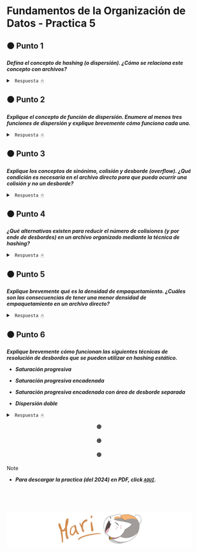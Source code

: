 # Fundamentos de la Organización de Datos - Practica 5


## 🟠 Punto 1

***Defina el concepto de hashing (o dispersión). ¿Cómo se relaciona este concepto con archivos?***

<details><summary> <code> Respuesta 🖱 </code></summary><br>

El **HASHING** es una técnica para generar una dirección base única para una clave dada. Lo que hace es convertir la clave en un número aleatorio, que luego sirve para determinar donde se almacena la clave. Para esto, utiliza una función de dispersión que lo que hace es mapear cada clave con una dirección física de almacenamiento. Es utilizada cuando se requiere acceso rápido por clave.

</details>

## 🟠 Punto 2

***Explique el concepto de función de dispersión. Enumere al menos tres funciones de dispersión y explique brevemente cómo funciona cada una.***

<details><summary> <code> Respuesta 🖱 </code></summary><br>

~~~

~~~

</details>

## 🟠 Punto 3

***Explique los conceptos de sinónimo, colisión y desborde (overflow). ¿Qué condición es necesaria en el archivo directo para que pueda ocurrir una colisión y no un desborde?***

<details><summary> <code> Respuesta 🖱 </code></summary><br>

~~~

~~~

</details>

## 🟠 Punto 4

***¿Qué alternativas existen para reducir el número de colisiones (y por ende de desbordes) en un archivo organizado mediante la técnica de hashing?***

<details><summary> <code> Respuesta 🖱 </code></summary><br>

~~~

~~~

</details>

## 🟠 Punto 5

***Explique brevemente qué es la densidad de empaquetamiento. ¿Cuáles son las consecuencias de tener una menor densidad de empaquetamiento en un archivo directo?***

<details><summary> <code> Respuesta 🖱 </code></summary><br>

~~~

~~~

</details>

## 🟠 Punto 6

***Explique brevemente cómo funcionan las siguientes técnicas de resolución de desbordes que se pueden utilizar en hashing estático.***

* ***Saturación progresiva***

* ***Saturación progresiva encadenada***

* ***Saturación progresiva encadenada con área de desborde separada***

* ***Dispersión doble***

<details><summary> <code> Respuesta 🖱 </code></summary><br>

~~~

~~~

</details>

<p align=center>🟠</p>
<p align=center>🟠</p>
<p align=center>🟠</p>

>[!NOTE]
>
> * ***Para descargar la practica (del 2024) en PDF, click [<code>AQUÍ</code>](https://drive.google.com/file/d/1k_4-_X96sVBPjACQnMyVObOE7YLCnP0a/view?usp=sharing).***


<br>
<br>
<br>


<p><img align="center" src="https://github.com/Marimari2342/Marimari2342/blob/main/firmagith.png" alt="marigit"/></p>